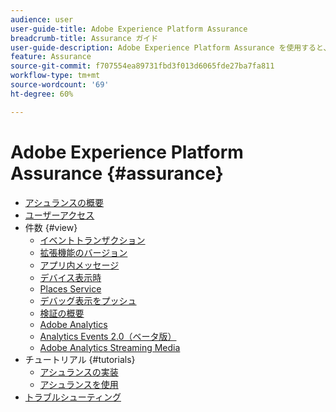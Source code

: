 ```yaml
---
audience: user
user-guide-title: Adobe Experience Platform Assurance
breadcrumb-title: Assurance ガイド
user-guide-description: Adobe Experience Platform Assurance を使用すると、モバイルアプリケーションでデータを収集したりエクスペリエンスを提供したりする方法を検査、配達確認、シミュレートおよび検証できます。
feature: Assurance
source-git-commit: f707554ea89731fbd3f013d6065fde27ba7fa811
workflow-type: tm+mt
source-wordcount: '69'
ht-degree: 60%

---
```



# Adobe Experience Platform Assurance {#assurance}

- [アシュランスの概要](./home.md)
- [ユーザーアクセス](./user-access.md)
- 件数 {#view}
   - [イベントトランザクション](./views/event-transactions.md)
   - [拡張機能のバージョン](./views/extension-versions.md)
   - [アプリ内メッセージ](./views/in-app-messaging.md)
   - [デバイス表示時](./views/on-device-views.md)
   - [Places Service](./views/places-service.md)
   - [デバッグ表示をプッシュ](./views/push-debug-view.md)
   - [検証の概要](./views/validation-summary.md)
   - [Adobe Analytics](./views/adobe-analytics.md)
   - [Analytics Events 2.0（ベータ版）](./views/adobe-analytics-edge.md)
   - [Adobe Analytics Streaming Media](./views/adobe-analytics-streaming-media.md)
- チュートリアル {#tutorials}
   - [アシュランスの実装](./tutorials/implement-assurance.md)
   - [アシュランスを使用](./tutorials/using-assurance.md)
- [トラブルシューティング](./troubleshooting.md)